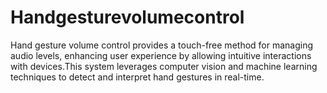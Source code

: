 # Handgesturevolumecontrol
Hand gesture volume control provides a touch-free method for managing audio levels, enhancing user experience by allowing intuitive interactions with devices.This system leverages computer vision and machine learning techniques to detect and interpret hand gestures in real-time.
